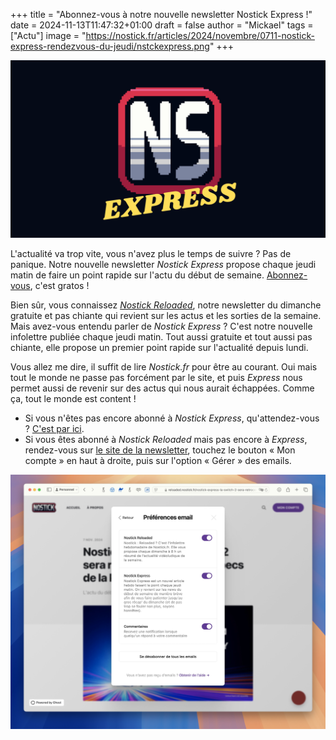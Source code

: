 +++
title = "Abonnez-vous à notre nouvelle newsletter Nostick Express !"
date = 2024-11-13T11:47:32+01:00
draft = false
author = "Mickael"
tags = ["Actu"]
image = "https://nostick.fr/articles/2024/novembre/0711-nostick-express-rendezvous-du-jeudi/nstckexpress.png"
+++

![Logo Nostick](nstckexpress.png "") 

L'actualité va trop vite, vous n'avez plus le temps de suivre ? Pas de panique. Notre nouvelle newsletter *Nostick Express* propose chaque jeudi matin de faire un point rapide sur l'actu du début de semaine. [Abonnez-vous](https://reloaded.nostick.fr/nostick-express-la-switch-2-sera-retrocompatible-les-specs-de-la-ps5-pro/), c'est gratos !

Bien sûr, vous connaissez *[Nostick Reloaded](https://reloaded.nostick.fr)*, notre newsletter du dimanche gratuite et pas chiante qui revient sur les actus et les sorties de la semaine. Mais avez-vous entendu parler de *Nostick Express* ? C'est notre nouvelle infolettre publiée chaque jeudi matin. Tout aussi gratuite et tout aussi pas chiante, elle propose un premier point rapide sur l'actualité depuis lundi.

Vous allez me dire, il suffit de lire *Nostick.fr* pour être au courant. Oui mais tout le monde ne passe pas forcément par le site, et puis *Express* nous permet aussi de revenir sur des actus qui nous aurait échappées. Comme ça, tout le monde est content !

- Si vous n'êtes pas encore abonné à *Nostick Express*, qu'attendez-vous ? [C'est par ici](https://reloaded.nostick.fr/nostick-express-la-switch-2-sera-retrocompatible-les-specs-de-la-ps5-pro/).
- Si vous êtes abonné à *Nostick Reloaded* mais pas encore à *Express*, rendez-vous sur [le site de la newsletter](https://reloaded.nostick.fr), touchez le bouton « Mon compte » en haut à droite, puis sur l'option « Gérer » des emails.

![Ghost newsletter](nostick-preferences-newsletter.jpg "") 
